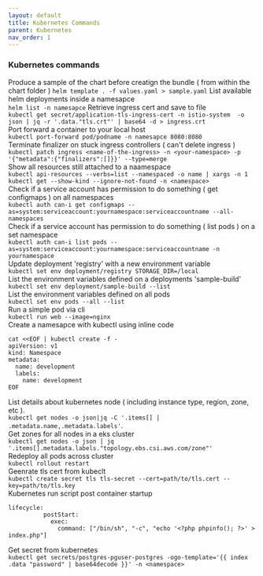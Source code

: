 ```yaml
---
layout: default
title: Kubernetes Commands
parent: Kubernetes
nav_order: 1
---
```

### Kubernetes commands

Produce a sample of the chart before creatign the bundle ( from within the chart folder )
```helm template . -f values.yaml > sample.yaml```
List available helm deployments inside a namesapce  
```helm list -n namesapce```
Retrieve ingress cert and save to file   
```kubectl get secret/application-tls-ingress-cert -n istio-system  -o json | jq -r '.data."tls.crt"' | base64 -d > ingress.crt```   
Port forward a container to your local host     
```kubectl port-forward pod/podname -n namesapce 8080:8080 ```   
Terminate finalizer on stuck ingress controllers ( can't delete ingress )   
```kubectl patch ingress <name-of-the-ingress> -n <your-namespace> -p '{"metadata":{"finalizers":[]}}' --type=merge```     
Show all resources still attached to a naamespace   
```kubectl api-resources --verbs=list --namespaced -o name | xargs -n 1 kubectl get --show-kind --ignore-not-found -n <namespace>```   
Check if a service account has permission to do something ( get configmaps ) on all namespaces    
```kubectl auth can-i get configmaps --as=system:serviceaccount:yournamespace:serviceaccountname --all-namespaces```   
Check if a service account has permission to do something ( list pods ) on a set namespace   
```kubectl auth can-i list pods --as=system:serviceaccount:yournamespace:serviceaccountname -n yournamespace```   
Update deployment 'registry' with a new environment variable    
```kubectl set env deployment/registry STORAGE_DIR=/local```    
List the environment variables defined on a deployments 'sample-build'    
```kubectl set env deployment/sample-build --list```   
List the environment variables defined on all pods   
```kubectl set env pods --all --list```    
Run a simple pod via cli   
```kubectl run web --image=nginx```   
Create a namesapce with kubectl using inline code   
```
cat <<EOF | kubectl create -f -
apiVersion: v1
kind: Namespace
metadata:
  name: development
  labels:
    name: development
EOF
```   
List details about kubernetes node ( including instance type, region, zone, etc ).   
```kubectl get nodes -o json|jq -C '.items[] | .metadata.name,.metadata.labels'```.  
Get zones for all nodes in a eks cluster        
```kubectl get nodes -o json | jq '.items[].metadata.labels."topology.ebs.csi.aws.com/zone"' ```    
Redeploy all pods across cluster     
```kubectl rollout restart```    
Geenrate tls cert from kubeclt    
```kubectl create secret tls tls-secret --cert=path/to/tls.cert --key=path/to/tls.key```    
Kubernetes run script post container startup     
```
lifecycle:
          postStart:
            exec:
              command: ["/bin/sh", "-c", "echo '<?php phpinfo(); ?>' > index.php"]
```    
Get secret from kubernetes    
```kubectl get secrets/postgres-pguser-postgres -ogo-template='{{ index .data "password" | base64decode }}' -n <namespace>```    
